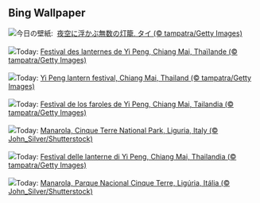 ## Bing Wallpaper
![](https://www.bing.com/th?id=OHR.YiPengLanterns_JA-JP3002354354_UHD.jpg&w=1000)今日の壁紙: &nbsp;[夜空に浮かぶ無数の灯籠, タイ (© tampatra/Getty Images)](https://www.bing.com/th?id=OHR.YiPengLanterns_JA-JP3002354354_UHD.jpg)
<br><br/>
![](https://www.bing.com/th?id=OHR.YiPengLanterns_FR-FR2863208745_UHD.jpg&w=1000)Today: [Festival des lanternes de Yi Peng, Chiang Mai, Thaïlande (© tampatra/Getty Images)](https://www.bing.com/th?id=OHR.YiPengLanterns_FR-FR2863208745_UHD.jpg)
<br><br/>
![](https://www.bing.com/th?id=OHR.YiPengLanterns_DE-DE1312879989_UHD.jpg&w=1000)Today: [Yi Peng lantern festival, Chiang Mai, Thailand (© tampatra/Getty Images)](https://www.bing.com/th?id=OHR.YiPengLanterns_DE-DE1312879989_UHD.jpg)
<br><br/>
![](https://www.bing.com/th?id=OHR.YiPengLanterns_ES-ES0717973586_UHD.jpg&w=1000)Today: [Festival de los faroles de Yi Peng, Chiang Mai, Tailandia (© tampatra/Getty Images)](https://www.bing.com/th?id=OHR.YiPengLanterns_ES-ES0717973586_UHD.jpg)
<br><br/>
![](https://www.bing.com/th?id=OHR.ManarolaItaly_EN-GB7223949605_UHD.jpg&w=1000)Today: [Manarola, Cinque Terre National Park, Liguria, Italy (© John_Silver/Shutterstock)](https://www.bing.com/th?id=OHR.ManarolaItaly_EN-GB7223949605_UHD.jpg)
<br><br/>
![](https://www.bing.com/th?id=OHR.YiPengLanterns_IT-IT3348534532_UHD.jpg&w=1000)Today: [Festival delle lanterne di Yi Peng, Chiang Mai, Thailandia (© tampatra/Getty Images)](https://www.bing.com/th?id=OHR.YiPengLanterns_IT-IT3348534532_UHD.jpg)
<br><br/>
![](https://www.bing.com/th?id=OHR.ManarolaItaly_PT-BR4966210433_UHD.jpg&w=1000)Today: [Manarola, Parque Nacional Cinque Terre, Ligúria, Itália (© John_Silver/Shutterstock)](https://www.bing.com/th?id=OHR.ManarolaItaly_PT-BR4966210433_UHD.jpg)
<br><br/>
